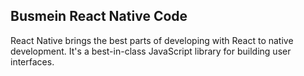 ## Busmein React Native Code

React Native brings the best parts of developing with React to native development. It's a best-in-class JavaScript library for building user interfaces.
